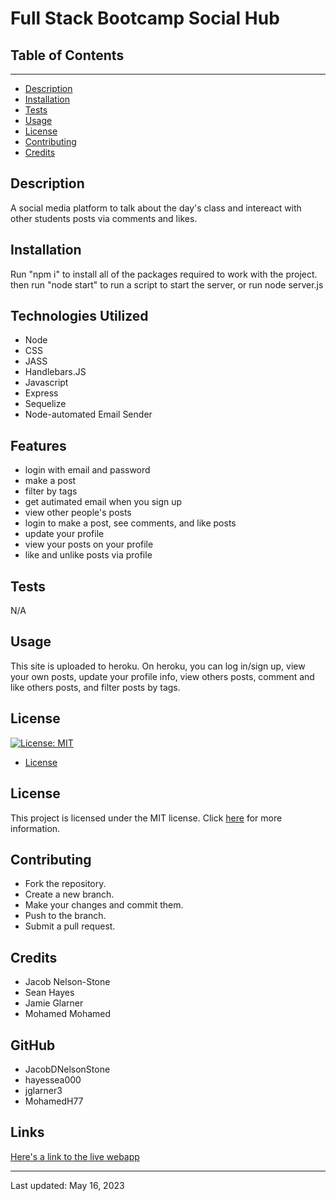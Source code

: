 # Full Stack Bootcamp Social Hub

## Table of Contents

---

- [Description](#description)
- [Installation](#installation)
- [Tests](#tests)
- [Usage](#usage)
- [License](#license)
- [Contributing](#contributing)
- [Credits](#credits)

## Description

A social media platform to talk about the day's class and intereact with other students posts via comments and likes. 

## Installation

Run "npm i" to install all of the packages required to work with the project. then run "node start" to run a script to start the server, or run node server.js

## Technologies Utilized

- Node
- CSS
- JASS
- Handlebars.JS 
- Javascript
- Express
- Sequelize
- Node-automated Email Sender

## Features

- login with email and password
- make a post
- filter by tags
- get autimated email when you sign up
- view other people's posts 
- login to make a post, see comments, and like posts
- update your profile
- view your posts on your profile
- like and unlike posts via profile
 
## Tests

N/A

## Usage

 This site is uploaded to heroku. On heroku, you can log in/sign up, view your own posts, update your profile info, view others posts, comment and like others posts, and filter posts by tags. 

## License

[![License: MIT](https://img.shields.io/badge/License-MIT-yellow.svg)](https://opensource.org/licenses/MIT)

- [License](#license)

## License

This project is licensed under the MIT license. Click [here](https://choosealicense.com/licenses/mit/) for more information.

## Contributing

 - Fork the repository.
 - Create a new branch.
 - Make your changes and commit them.
 - Push to the branch.
 - Submit a pull request.

## Credits

- Jacob Nelson-Stone
- Sean Hayes
- Jamie Glarner
- Mohamed Mohamed

## GitHub

- JacobDNelsonStone
- hayessea000
- jglarner3
- MohamedH77

## Links

[Here's a link to the live webapp]()

---

Last updated: May 16, 2023
